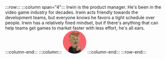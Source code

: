 :::row:::
  :::column span="4":::
    Irwin is the product manager. He's been in the video game industry for decades. Irwin acts friendly towards the development teams, but everyone knows he favors a tight schedule over people. Irwin has a relatively fixed mindset, but if there's anything that can help teams get games to market faster with less effort, he's all ears.
  :::column-end:::
  :::column:::
    ![A cartoon depiction of Irwin.](../../shared/media/irwin.png)
  :::column-end:::
:::row-end:::